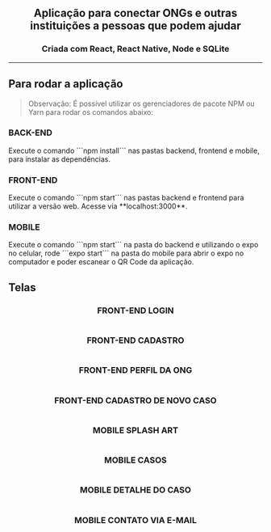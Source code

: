 <h2 align="center"> Aplicação para conectar ONGs e outras instituições a pessoas que podem ajudar </h2>
<h3 align="center"> Criada com React, React Native, Node e SQLite </h3>

---

## Para rodar a aplicação

> Observação: É possível utilizar os gerenciadores de pacote NPM ou Yarn para rodar os comandos abaixo:

<h3>BACK-END</h3>
Execute o comando ```npm install``` nas pastas backend, frontend e mobile, para instalar as dependências.

<h3>FRONT-END</h3>
Execute o comando ```npm start``` nas pastas backend e frontend para utilizar a versão web. Acesse via **localhost:3000**.

<h3>MOBILE</h3>
Execute o comando ```npm start``` na pasta do backend e utilizando o expo no celular, rode ```expo start``` na pasta do mobile para abrir o expo no computador e poder escanear o QR Code da aplicação. 


## Telas

<p align="center">
    <h3 align="center"> FRONT-END LOGIN </h3>
    <img alt="" title="" src="images/front-end-login.png">
    <h3 align="center"> FRONT-END CADASTRO </h3>
    <img alt="" title="" src="images/front-end-signup.png">
    <h3 align="center"> FRONT-END PERFIL DA ONG </h3>
    <img alt="" title="" src="images/front-end-profile.png">
    <h3 align="center"> FRONT-END CADASTRO DE NOVO CASO </h3>
    <img alt="" title="" src="images/front-end-newincident.png">
    <h3 align="center"> MOBILE SPLASH ART </h3>
    <img alt="" title="" src="images/mobile-splashart.jpg">
    <h3 align="center"> MOBILE CASOS </h3>
    <img alt="" title="" src="images/mobile-incidents.jpg">
    <h3 align="center"> MOBILE DETALHE DO CASO </h3>
    <img alt="" title="" src="images/mobile-incidents2.jpg">
    <h3 align="center"> MOBILE CONTATO VIA E-MAIL </h3>
    <img alt="" title="" src="images/mobile-contact-email.jpg">
</p>
